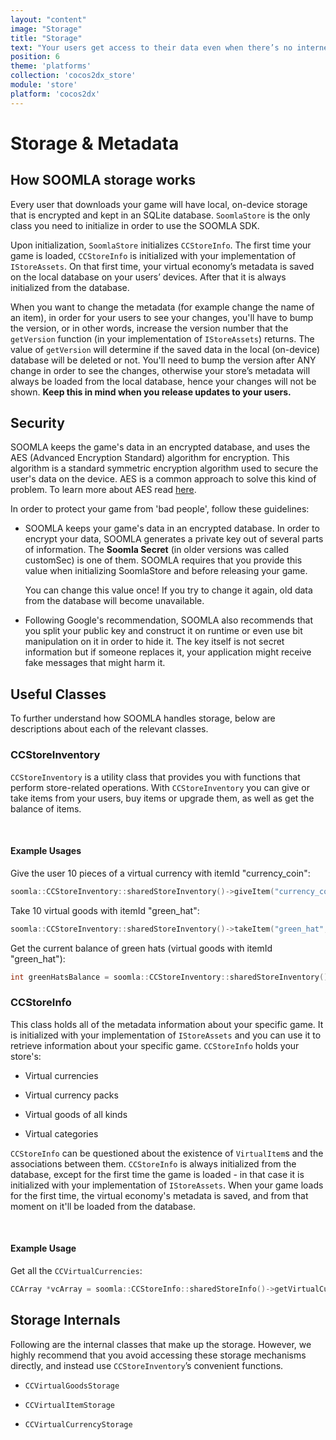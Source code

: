 ```yaml
---
layout: "content"
image: "Storage"
title: "Storage"
text: "Your users get access to their data even when there’s no internet around. Our encrypted local storage is designed just for that."
position: 6
theme: 'platforms'
collection: 'cocos2dx_store'
module: 'store'
platform: 'cocos2dx'
---
```


# Storage & Metadata

## How SOOMLA storage works

Every user that downloads your game will have local, on-device storage that is encrypted and kept in an SQLite database. `SoomlaStore` is the only class you need to initialize in order to use the SOOMLA SDK.

Upon initialization, `SoomlaStore` initializes `CCStoreInfo`. The first time your game is loaded, `CCStoreInfo` is initialized with your implementation of `IStoreAssets`. On that first time, your virtual economy’s metadata is saved on the local database on your users’ devices. After that it is always initialized from the database.

When you want to change the metadata (for example change the name of an item), in order for your users to see your changes, you'll have to bump the version, or in other words, increase the version number that the `getVersion` function (in your implementation of `IStoreAssets`) returns. The value of `getVersion` will determine if the saved data in the local (on-device) database will be deleted or not. You'll need to bump the version after ANY change in order to see the changes, otherwise your store’s metadata will always be loaded from the local database, hence your changes will not be shown. **Keep this in mind when you release updates to your users.**

## Security

SOOMLA keeps the game's data in an encrypted database, and uses the AES (Advanced Encryption Standard) algorithm for encryption. This algorithm is a standard symmetric encryption algorithm used to secure the user's data on the device. AES is a common approach to solve this kind of problem. To learn more about AES read [here](http://en.wikipedia.org/wiki/Advanced_Encryption_Standard).

In order to protect your game from 'bad people', follow these guidelines:

- SOOMLA keeps your game's data in an encrypted database. In order to encrypt your data, SOOMLA generates a private key out of several parts of information. The **Soomla Secret** (in older versions was called customSec) is one of them. SOOMLA requires that you provide this value when initializing SoomlaStore and before releasing your game.

  <div class="warning-box">You can change this value once! If you try to change it again, old data from the database will become unavailable.</div>

- Following Google's recommendation, SOOMLA also recommends that you split your public key and construct it on runtime or even use bit manipulation on it in order to hide it. The key itself is not secret information but if someone replaces it, your application might receive fake messages that might harm it.

## Useful Classes
To further understand how SOOMLA handles storage, below are descriptions about each of the relevant classes.

### CCStoreInventory

`CCStoreInventory` is a utility class that provides you with functions that perform store-related operations. With `CCStoreInventory` you can give or take items from your users, buy items or upgrade them, as well as get the balance of items.

<br>

#### **Example Usages**

Give the user 10 pieces of a virtual currency with itemId "currency_coin":

``` cpp
soomla::CCStoreInventory::sharedStoreInventory()->giveItem("currency_coin", 10);
```

Take 10 virtual goods with itemId "green_hat":

``` cpp
soomla::CCStoreInventory::sharedStoreInventory()->takeItem("green_hat", 10);
```

Get the current balance of green hats (virtual goods with itemId "green_hat"):

``` cpp
int greenHatsBalance = soomla::CCStoreInventory::sharedStoreInventory()->getItemBalance("green_hat");
```

### CCStoreInfo

This class holds all of the metadata information about your specific game. It is initialized with your implementation of `IStoreAssets` and you can use it to retrieve information about your specific game. `CCStoreInfo` holds your store's:

- Virtual currencies

- Virtual currency packs

- Virtual goods of all kinds

- Virtual categories

`CCStoreInfo` can be questioned about the existence of `VirtualItem`s and the associations between them.
`CCStoreInfo` is always initialized from the database, except for the first time the game is loaded - in that case it is initialized with your implementation of `IStoreAssets`. When your game loads for the first time, the virtual economy's metadata is saved, and from that moment on it'll be loaded from the database.

<br>

#### **Example Usage**

Get all the `CCVirtualCurrencies`:

``` cpp
CCArray *vcArray = soomla::CCStoreInfo::sharedStoreInfo()->getVirtualCurrencies();
```

## Storage Internals

Following are the internal classes that make up the storage. However, we highly recommend that you avoid accessing these storage mechanisms directly, and instead use `CCStoreInventory`’s convenient functions.

- `CCVirtualGoodsStorage`

- `CCVirtualItemStorage`

- `CCVirtualCurrencyStorage`
